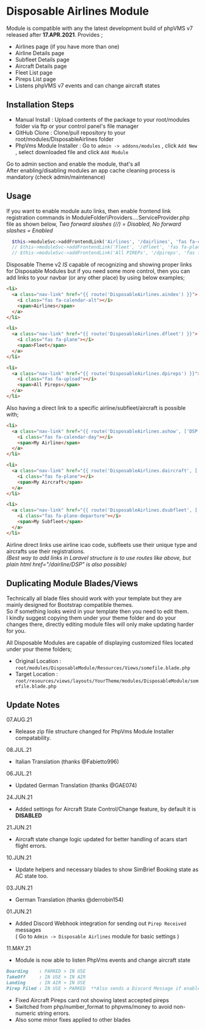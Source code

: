 # Disposable Airlines Module

Module is compatible with any the latest development build of phpVMS v7 released after **17.APR.2021**. Provides ;

* Airlines page (if you have more than one)
* Airline Details page
* Subfleet Details page
* Aircraft Details page
* Fleet List page
* Pireps List page
* Listens phpVMS v7 events and can change aircraft states

## Installation Steps

* Manual Install : Upload contents of the package to your root/modules folder via ftp or your control panel's file manager 
* GitHub Clone : Clone/pull repository to your root/modules/DisposableAirlines folder
* PhpVms Module Installer : Go to `admin -> addons/modules` , click `Add New` , select downloaded file and click `Add Module`

Go to admin section and enable the module, that's all  
After enabling/disabling modules an app cache cleaning process is mandatory (check admin/maintenance)  

## Usage

If you want to enable module auto links, then enable frontend link registration commands in ModuleFolder\Providers\....ServiceProvider.php file as shown below, *Two forward slashes (//) = Disabled, No forward slashes = Enabled*

```php
  $this->moduleSvc->addFrontendLink('Airlines', '/dairlines', 'fas fa-calendar-alt', $logged_in=true);
  // $this->moduleSvc->addFrontendLink('Fleet', '/dfleet', 'fas fa-plane-departure', $logged_in=true);
  // $this->moduleSvc->addFrontendLink('All PIREPs', '/dpireps', 'fas fa-upload', $logged_in=true);
```

Disposable Theme v2 *IS* capable of recognizing and showing proper links for Disposable Modules but if you need some more control, then you can add links to your navbar (or any other place) by using below examples;

```html
<li>
  <a class="nav-link" href="{{ route('DisposableAirlines.aindex') }}">
    <i class="fas fa-calendar-alt"></i>
    <span>Airlines</span>
  </a>
</li>

<li>
  <a class="nav-link" href="{{ route('DisposableAirlines.dfleet') }}">
    <i class="fas fa-plane"></i>
    <span>Fleet</span>
  </a>
</li>

<li>
  <a class="nav-link" href="{{ route('DisposableAirlines.dpireps') }}">
    <i class="fas fa-upload"></i>
    <span>All Pireps</span>
  </a>
</li>
```

Also having a direct link to a specific airline/subfleet/aircraft is possible with;

```html
<li>
  <a class="nav-link" href="{{ route('DisposableAirlines.ashow', ['DSP']) }}">
    <i class="fas fa-calendar-day"></i>
    <span>My Airline</span>
  </a>
</li>

<li>
  <a class="nav-link" href="{{ route('DisposableAirlines.daircraft', ['D-ISPO']) }}">
    <i class="fas fa-plane"></i>
    <span>My Aircraft</span>
  </a>
</li>

<li>
  <a class="nav-link" href="{{ route('DisposableAirlines.dsubfleet', ['A320NEO-DSP']) }}">
    <i class="fas fa-plane-departure"></i>
    <span>My Subfleet</span>
  </a>
</li>
```

Airline direct links use airline icao code, subfleets use their unique type and aircrafts use their registrations.  
*(Best way to add links in Laravel structure is to use routes like above, but plain html href="/dairline/DSP" is also possible)*

## Duplicating Module Blades/Views

Technically all blade files should work with your template but they are mainly designed for Bootstrap compatible themes.  
So if something looks weird in your template then you need to edit them.  
I kindly suggest copying them under your theme folder and do your changes there, directly editing module files will only make updating harder for you.  

All Disposable Modules are capable of displaying customized files located under your theme folders;

* Original Location : `root/modules/DisposableModule/Resources/Views/somefile.blade.php`
* Target Location   : `root/resources/views/layouts/YourTheme/modules/DisposableModule/somefile.blade.php`

## Update Notes

07.AUG.21
* Release zip file structure changed for PhpVms Module Installer compatability.

08.JUL.21
* Italian Translation (thanks @Fabietto996)

06.JUL.21
* Updated German Translation (thanks @GAE074)

24.JUN.21
* Added settings for Aircraft State Control/Change feature, by default it is **DISABLED**

21.JUN.21
* Aircraft state change logic updated for better handling of acars start flight errors.

10.JUN.21
* Update helpers and necessary blades to show SimBrief Booking state as AC state too.

03.JUN.21
* German Translation (thanks @derrobin154)

01.JUN.21
* Added Discord Webhook integration for sending out `Pirep Received` messages  
  ( Go to `Admin -> Disposable Airlines` module for basic settings )

11.MAY.21
* Module is now able to listen PhpVms events and change aircraft state

```md
Boarding    : PARKED > IN USE
TakeOff     : IN USE > IN AIR
Landing     : IN AIR > IN USE
Pirep Filed : IN USE > PARKED  **Also sends a Discord Message if enabled**
```

* Fixed Aircraft Pireps card not showing latest accepted pireps
* Switched from php/number_format to phpvms/money to avoid non-numeric string errors.
* Also some minor fixes applied to other blades  
